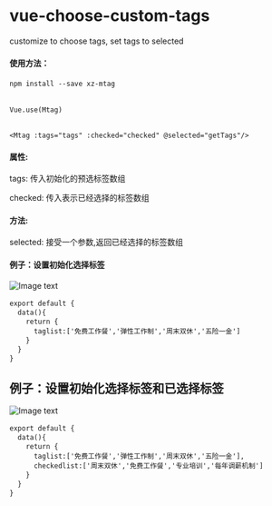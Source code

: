 # vue-choose-custom-tags
customize to choose tags, set tags to selected

#### 使用方法：
```
npm install --save xz-mtag
```
##
```
Vue.use(Mtag)
```
##
```
<Mtag :tags="tags" :checked="checked" @selected="getTags"/>
```

#### 属性:
tags:
  传入初始化的预选标签数组
  
checked:
  传入表示已经选择的标签数组
  
#### 方法:
selected:
  接受一个参数,返回已经选择的标签数组
  
#### 例子：设置初始化选择标签  

![Image text](<img src="https://github.com/coolHt/vue-choose-custom-tags/blob/master/exampleImg/example1.jpg" width="400"/>)

```
export default {
  data(){
    return {
      taglist:['免费工作餐','弹性工作制','周末双休','五险一金']
    }
  }
}
```
## 例子：设置初始化选择标签和已选择标签

![Image text](<img src="https://github.com/coolHt/vue-choose-custom-tags/blob/master/exampleImg/example2.jpg" width="400"/>)

```
export default {
  data(){
    return {
      taglist:['免费工作餐','弹性工作制','周末双休','五险一金'],
      checkedlist:['周末双休','免费工作餐','专业培训','每年调薪机制']
    }
  }
}
```

